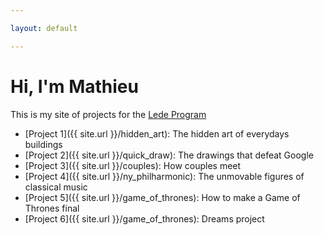 ```yaml
---

layout: default

---
```


# Hi, I'm Mathieu

This is my site of projects for the [Lede Program](http://ledeprogram.com)

* [Project 1]({{ site.url }}/hidden_art): The hidden art of everydays buildings
* [Project 2]({{ site.url }}/quick_draw): The drawings that defeat Google
* [Project 3]({{ site.url }}/couples): How couples meet
* [Project 4]({{ site.url }}/ny_philharmonic): The unmovable figures of classical music
* [Project 5]({{ site.url }}/game_of_thrones): How to make a Game of Thrones final
* [Project 6]({{ site.url }}/game_of_thrones): Dreams project